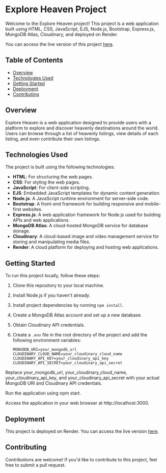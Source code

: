 # Explore Heaven Project

Welcome to the Explore Heaven project! This project is a web application built using HTML, CSS, JavaScript, EJS, Node.js, Bootstrap, Express.js, MongoDB Atlas, Cloudinary, and deployed on Render.

You can access the live version of this project [here](https://explore-heaven.onrender.com/listings).

## Table of Contents

- [Overview](#overview)
- [Technologies Used](#technologies-used)
- [Getting Started](#getting-started)
- [Deployment](#deployment)
- [Contributing](#contributing)

## Overview

Explore Heaven is a web application designed to provide users with a platform to explore and discover heavenly destinations around the world. Users can browse through a list of heavenly listings, view details of each listing, and even contribute their own listings.

## Technologies Used

The project is built using the following technologies:

- **HTML**: For structuring the web pages.
- **CSS**: For styling the web pages.
- **JavaScript**: For client-side scripting.
- **EJS**: Embedded JavaScript templates for dynamic content generation.
- **Node.js**: A JavaScript runtime environment for server-side code.
- **Bootstrap**: A front-end framework for building responsive and mobile-first websites.
- **Express.js**: A web application framework for Node.js used for building APIs and web applications.
- **MongoDB Atlas**: A cloud-hosted MongoDB service for database storage.
- **Cloudinary**: A cloud-based image and video management service for storing and manipulating media files.
- **Render**: A cloud platform for deploying and hosting web applications.

## Getting Started

To run this project locally, follow these steps:

1. Clone this repository to your local machine.
2. Install Node.js if you haven't already.
3. Install project dependencies by running `npm install`.
4. Create a MongoDB Atlas account and set up a new database.
5. Obtain Cloudinary API credentials.
6. Create a `.env` file in the root directory of the project and add the following environment variables:

   ```plaintext
   MONGODB_URI=your_mongodb_url
   CLOUDINARY_CLOUD_NAME=your_cloudinary_cloud_name
   CLOUDINARY_API_KEY=your_cloudinary_api_key
   CLOUDINARY_API_SECRET=your_cloudinary_api_secret

Replace your_mongodb_url, your_cloudinary_cloud_name, your_cloudinary_api_key, and your_cloudinary_api_secret with your actual MongoDB URI and Cloudinary API credentials.

Run the application using npm start.

Access the application in your web browser at http://localhost:3000.

## Deployment
This project is deployed on Render. You can access the live version [here](https://explore-heaven.onrender.com/listings).

## Contributing
Contributions are welcome! If you'd like to contribute to this project, feel free to submit a pull request.
